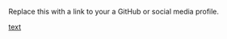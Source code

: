 Replace this with a link to your a GitHub or social media profile.

[text](https://devikag57/markdown-portfolio.com)
